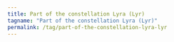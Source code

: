 ```yaml
---
title: Part of the constellation Lyra (Lyr)
tagname: "Part of the constellation Lyra (Lyr)"
permalink: /tag/part-of-the-constellation-lyra-lyr
---
```

